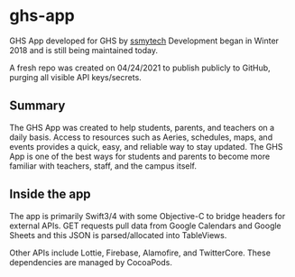 # ghs-app
GHS App developed for GHS by [ssmytech](https://ssmytech.com)
Development began in Winter 2018 and is still being maintained today.

A fresh repo was created on 04/24/2021 to publish publicly to GitHub, purging all visible API keys/secrets.

## Summary
The GHS App was created to help students, parents, and teachers on a daily basis. Access to resources such as Aeries, schedules, maps, and events provides a quick, easy, and reliable way to stay updated. 
The GHS App is one of the best ways for students and parents to become more familiar with teachers, staff, and the campus itself. 

## Inside the app
The app is primarily Swift3/4 with some Objective-C to bridge headers for external APIs. GET requests pull data from Google Calendars and Google Sheets and this JSON is parsed/allocated into TableViews.

Other APIs include Lottie, Firebase, Alamofire, and TwitterCore. These dependencies are managed by CocoaPods.
